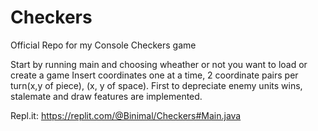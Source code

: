 # Checkers
Official Repo for my Console Checkers game

Start by running main and choosing wheather or not you want to load or create a game
Insert coordinates one at a time, 2 coordinate pairs per turn(x,y of piece), (x, y of space).
First to depreciate enemy units wins, stalemate and draw features are implemented.

Repl.it: https://replit.com/@Binimal/Checkers#Main.java
